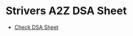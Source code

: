 # Strivers A2Z DSA Sheet
- [Check DSA Sheet](https://takeuforward.org/strivers-a2z-dsa-course/strivers-a2z-dsa-course-sheet-2/)

